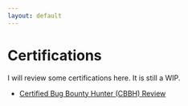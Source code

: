```yaml
---
layout: default
---
```


# Certifications

I will review some certifications here. It is still a WIP.<br>

- <a href="./certification/certified-bug-bounty-hunter-cbbh.html">Certified Bug Bounty Hunter (CBBH) Review</a>
